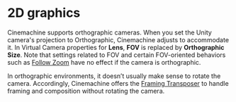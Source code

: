 # 2D graphics

Cinemachine supports orthographic cameras. When you set the Unity camera's projection to Orthographic, Cinemachine adjusts to accommodate it.  In Virtual Camera properties for __Lens__, __FOV__ is replaced by __Orthographic Size__.  Note that settings related to FOV and certain FOV-oriented behaviors such as [Follow Zoom](CinemachineFollowZoom.md) have no effect if the camera is orthographic.

In orthographic environments, it doesn’t usually make sense to rotate the camera.  Accordingly, Cinemachine offers the [Framing Transposer](CinemachineBodyFramingTransposer.md) to handle framing and composition without rotating the camera.

